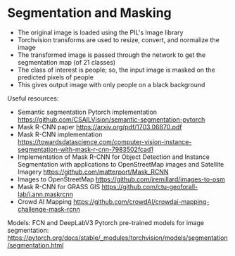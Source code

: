 # Segmentation and Masking
 
- The original image is loaded using the PIL's Image library
- Torchvision transforms are used to resize, convert, and normalize the image
- The transformed image is passed through the network to get the segmentation map (of 21 classes)
- The class of interest is people; so, the input image is masked on the predicted pixels of people
- This gives output image with only people on a black background

Useful resources:
- Semantic segmentation Pytorch implementation https://github.com/CSAILVision/semantic-segmentation-pytorch
- Mask R-CNN paper https://arxiv.org/pdf/1703.06870.pdf
- Mask R-CNN implementation https://towardsdatascience.com/computer-vision-instance-segmentation-with-mask-r-cnn-7983502fcad1
- Implementation of Mask R-CNN for Object Detection and Instance Segmentation with applications to OpenStreetMap images and Satellite Imagery https://github.com/matterport/Mask_RCNN
- Images to OpenStreetMap https://github.com/jremillard/images-to-osm
- Mask R-CNN for GRASS GIS https://github.com/ctu-geoforall-lab/i.ann.maskrcnn
- Crowd AI Mapping https://github.com/crowdAI/crowdai-mapping-challenge-mask-rcnn

Models: FCN and DeepLabV3
Pytorch pre-trained models for image segmentation: https://pytorch.org/docs/stable/_modules/torchvision/models/segmentation/segmentation.html